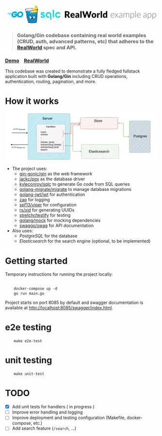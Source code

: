 # ![RealWorld Example App](logo.jpg)

> ### Golang/Gin codebase containing real world examples (CRUD, auth, advanced patterns, etc) that adheres to the [RealWorld](https://github.com/gothinkster/realworld) spec and API.


### [Demo](https://demo.realworld.io/)&nbsp;&nbsp;&nbsp;&nbsp;[RealWorld](https://github.com/gothinkster/realworld)


This codebase was created to demonstrate a fully fledged fullstack application built with **Golang/Gin** including CRUD operations, authentication, routing, pagination, and more.


# How it works
![Diagram](diagram.png) 
* The project uses:
    * [gin-gonic/gin](https://github.com/gin-gonic/gin) as the web framework
    * [jackc/pgx](https://github.com/jackc/pgx) as the database driver
    * [kyleconroy/sqlc](https://github.com/kyleconroy/sqlc) to generate Go code from SQL queries
    * [golang-migrate/migrate](https://github.com/golang-migrate/migrate) to manage database migrations
    * [golang-jwt/jwt](https://github.com/golang-jwt/jwt) for authentication
    * [zap](https://github.com/uber-go/zap) for logging
    * [spf13/viper](https://github.com/spf13/viper) for configuration
    * [rs/xid](https://github.com/rs/xid) for generating UUIDs
    * [stretchr/testify](https://github.com/stretchr/testify) for testing
    * [golang/mock](https://github.com/golang/mock) for mocking dependencies 
    * [swaggo/swag](https://github.com/swaggo/swag) for API documentation
* Also uses:
    * *PostgreSQL* for the database
    * *Elasticsearch* for the search engine (optional, to be implemented)
# Getting started 
Temporary instructions for running the project locally:

```

    docker-compose up -d 
    go run main.go
```

Project starts on port 8085 by default and swagger documentation is available at [http://localhost:8085/swagger/index.html](http://localhost:8085/swagger/index.html). 

# e2e testing
```
    make e2e-test
```

# unit testing
```
    make unit-test
```

# TODO
* [x] Add unit tests for handlers ( in progress )
* [ ] Improve error handling and logging
* [ ] Improve deployment and testing configuration (Makefile, docker-compose, etc.)
* [ ] Add search feature (`/search`, ...)
